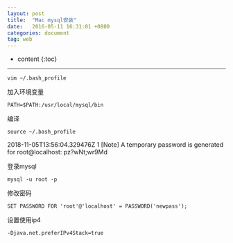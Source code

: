 ```yaml
---
layout: post
title:  "Mac mysql安装"
date:   2016-05-11 16:31:01 +0800
categories: document
tag: web
---
```


* content
{:toc}



---

````
vim ~/.bash_profile
````

加入环境变量

```
PATH=$PATH:/usr/local/mysql/bin
```

编译

```
source ~/.bash_profile
```

2018-11-05T13:56:04.329476Z 1 [Note] A temporary password is generated for root@localhost: pz?wNt;wr9Md

登录mysql

```
mysql -u root -p
```



修改密码

```
SET PASSWORD FOR 'root'@'localhost' = PASSWORD('newpass');
```

设置使用ip4

```
-Djava.net.preferIPv4Stack=true
```

